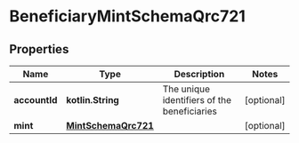 
# BeneficiaryMintSchemaQrc721

## Properties
Name | Type | Description | Notes
------------ | ------------- | ------------- | -------------
**accountId** | **kotlin.String** | The unique identifiers of the beneficiaries |  [optional]
**mint** | [**MintSchemaQrc721**](MintSchemaQrc721.md) |  |  [optional]



